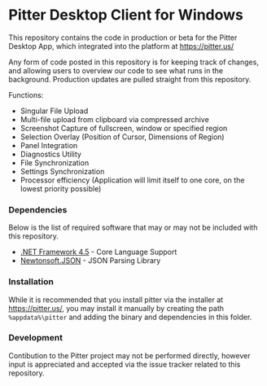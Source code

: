# Pitter Desktop Client for Windows

This repository contains the code in production or beta for the Pitter Desktop App, which integrated into the platform at https://pitter.us/

Any form of code posted in this repository is for keeping track of changes, and allowing users to overview our code to see what runs in the background. Production updates are pulled straight from this repository.

Functions:
  - Singular File Upload
  - Multi-file upload from clipboard via compressed archive
  - Screenshot Capture of fullscreen, window or specified region
  - Selection Overlay (Position of Cursor, Dimensions of Region)
  - Panel Integration
  - Diagnostics Utility
  - File Synchronization
  - Settings Synchronization
  - Processor efficiency (Application will limit itself to one core, on the lowest priority possible)


### Dependencies

Below is the list of required software that may or may not be included with this repository.

* [.NET Framework 4.5] - Core Language Support
* [Newtonsoft.JSON] - JSON Parsing Library

### Installation

While it is recommended that you install pitter via the installer at https://pitter.us/, you may install it manually by creating the path `%appdata%\pitter` and adding the binary and dependencies in this folder.


### Development

Contibution to the Pitter project may not be performed directly, however input is appreciated and accepted via the issue tracker related to this repository.


   [.NET Framework 4.5]: <https://www.microsoft.com/net>
   [Newtonsoft.JSON]: <http://www.newtonsoft.com/json>
 
